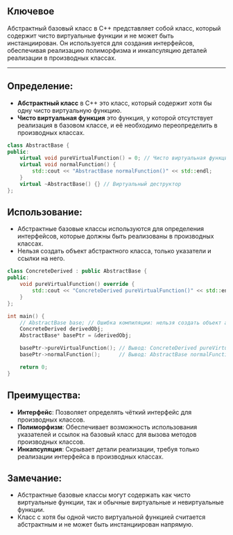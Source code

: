## Ключевое

Абстрактный базовый класс в C++ представляет собой класс, который содержит чисто виртуальные функции и не может быть инстанциирован. Он используется для создания интерфейсов, обеспечивая реализацию полиморфизма и инкапсуляцию деталей реализации в производных классах.

---

## Определение:

- **Абстрактный класс** в C++ это класс, который содержит хотя бы одну чисто виртуальную функцию.
- **Чисто виртуальная функция** это функция, у которой отсутствует реализация в базовом классе, и её необходимо переопределить в производных классах.

```cpp
class AbstractBase {
public:
    virtual void pureVirtualFunction() = 0; // Чисто виртуальная функция
    virtual void normalFunction() {
        std::cout << "AbstractBase normalFunction()" << std::endl;
    }
    virtual ~AbstractBase() {} // Виртуальный деструктор
};
```

## Использование:

- Абстрактные базовые классы используются для определения интерфейсов, которые должны быть реализованы в производных классах.
- Нельзя создать объект абстрактного класса, только указатели и ссылки на него.

```cpp
class ConcreteDerived : public AbstractBase {
public:
    void pureVirtualFunction() override {
        std::cout << "ConcreteDerived pureVirtualFunction()" << std::endl;
    }
};

int main() {
    // AbstractBase base; // Ошибка компиляции: нельзя создать объект абстрактного класса
    ConcreteDerived derivedObj;
    AbstractBase* basePtr = &derivedObj;

    basePtr->pureVirtualFunction(); // Вывод: ConcreteDerived pureVirtualFunction()
    basePtr->normalFunction();      // Вывод: AbstractBase normalFunction()

    return 0;
}
```

## Преимущества:

- **Интерфейс**: Позволяет определять чёткий интерфейс для производных классов.
- **Полиморфизм**: Обеспечивает возможность использования указателей и ссылок на базовый класс для вызова методов производных классов.
- **Инкапсуляция**: Скрывает детали реализации, требуя только реализации интерфейса в производных классах.

## Замечание:

- Абстрактные базовые классы могут содержать как чисто виртуальные функции, так и обычные виртуальные и невиртуальные функции.
- Класс с хотя бы одной чисто виртуальной функцией считается абстрактным и не может быть инстанциирован напрямую.

